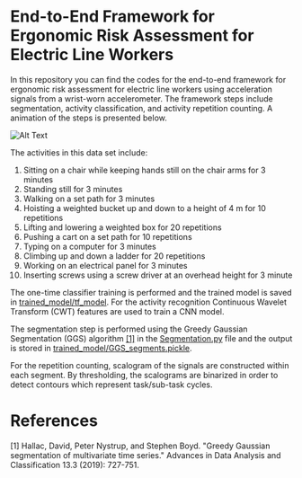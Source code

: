 # End-to-End Framework for Ergonomic Risk Assessment for Electric Line Workers

In this repository you can find the codes for the end-to-end framework for ergonomic risk assessment for electric line workers using acceleration signals from a wrist-worn accelerometer. The framework steps include segmentation, activity classification, and activity repetition counting. A animation of the steps is presented below.


![Alt Text](./readme-mtls/workflow.gif)


The activities in this data set include:

1. Sitting on a chair while keeping hands still on the chair arms for 3 minutes
2. Standing still for 3 minutes
3. Walking on a set path for 3 minutes
4. Hoisting a weighted bucket up and down to a height of 4 m for 10 repetitions
5. Lifting and lowering a weighted box for 20 repetitions
6. Pushing a cart on a set path for 10 repetitions
7. Typing on a computer for 3 minutes
8. Climbing up and down a ladder for 20 repetitions
9. Working on an electrical panel for 3 minutes
10. Inserting screws using a screw driver at an overhead height for 3 minute


The one-time classifier training is performed and the trained model is saved in [trained_model/tf_model](trained_model/tf_model). For the activity recognition Continuous Wavelet Transform (CWT) features are used to train a CNN model.

The segmentation step is performed using the Greedy Gaussian Segmentation (GGS) algorithm [[1]](#1) in the [Segmentation.py](Segmentation.py) file and the output is stored in [trained_model/GGS_segments.pickle](trained_model/GGS_segments.pickle).

For the repetition counting, scalogram of the signals are constructed within each segment. By thresholding, the scalograms are binarized in order to detect contours which represent task/sub-task cycles.


# References
<a id="1">[1]</a> Hallac, David, Peter Nystrup, and Stephen Boyd. "Greedy Gaussian segmentation of multivariate time series." Advances in Data Analysis and Classification 13.3 (2019): 727-751.

